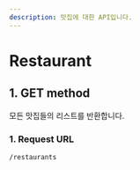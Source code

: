 ```yaml
---
description: 맛집에 대한 API입니다.
---
```


# Restaurant

## 1. GET method

모든 맛집들의 리스트를 반환합니다.

### 1. Request URL

```
/restaurants
```
